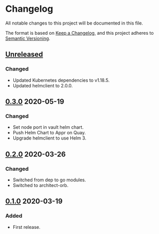 # Changelog

All notable changes to this project will be documented in this file.

The format is based on [Keep a Changelog](https://keepachangelog.com/en/1.0.0/),
and this project adheres to [Semantic Versioning](https://semver.org/spec/v2.0.0.html).

## [Unreleased]

### Changed

- Updated Kubernetes dependencies to v1.18.5.
- Updated helmclient to 2.0.0.

## [0.3.0] 2020-05-19

### Changed

- Set node port in vault helm chart.
- Push Helm Chart to Appr on Quay.
- Upgrade helmclient to use Helm 3.

## [0.2.0] 2020-03-26

### Changed

- Switched from dep to go modules.
- Switched to architect-orb.

## [0.1.0] 2020-03-19

### Added

- First release.

[Unreleased]: https://github.com/giantswarm/e2esetup/compare/v0.3.0...HEAD

[0.3.0]: https://github.com/giantswarm/e2esetup/compare/v0.2.0...v0.3.0
[0.2.0]: https://github.com/giantswarm/e2esetup/compare/v0.1.0...v0.2.0

[0.1.0]: https://github.com/giantswarm/e2esetup/releases/tag/v0.1.0